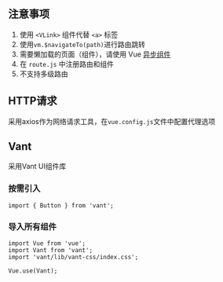 ## 注意事项
1. 使用 `<VLink>` 组件代替 `<a>` 标签
2. 使用`vm.$navigateTo(path)`进行路由跳转
3. 需要懒加载的页面（组件），请使用 Vue [异步组件](https://cn.vuejs.org/v2/guide/components-dynamic-async.html#%E5%BC%82%E6%AD%A5%E7%BB%84%E4%BB%B6)
4. 在 `route.js` 中注册路由和组件
5. 不支持多级路由

## HTTP请求
采用axios作为网络请求工具，在`vue.config.js`文件中配置代理选项

## Vant
采用Vant UI组件库
### 按需引入
```
import { Button } from 'vant';
```
### 导入所有组件
```
import Vue from 'vue';
import Vant from 'vant';
import 'vant/lib/vant-css/index.css';

Vue.use(Vant);
```